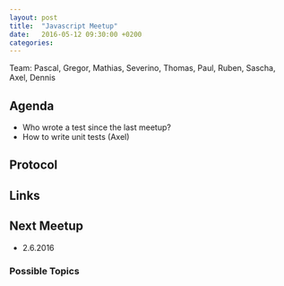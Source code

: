 ```yaml
---
layout: post
title:  "Javascript Meetup"
date:   2016-05-12 09:30:00 +0200
categories:
---
```


Team: Pascal, Gregor, Mathias, Severino, Thomas, Paul, Ruben, Sascha, Axel, Dennis

## Agenda

- Who wrote a test since the last meetup?
- How to write unit tests (Axel)

## Protocol

## Links

## Next Meetup

- 2.6.2016

### Possible Topics
